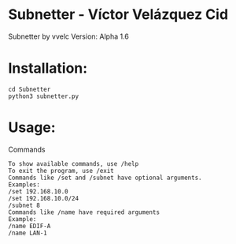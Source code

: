 # Subnetter - Víctor Velázquez Cid
Subnetter by vvelc
Version: Alpha 1.6

# Installation:
```
cd Subnetter
python3 subnetter.py
```

# Usage:
Commands

```
To show available commands, use /help
To exit the program, use /exit
Commands like /set and /subnet have optional arguments.
Examples:
/set 192.168.10.0
/set 192.168.10.0/24
/subnet 8
Commands like /name have required arguments
Example:
/name EDIF-A
/name LAN-1

```


